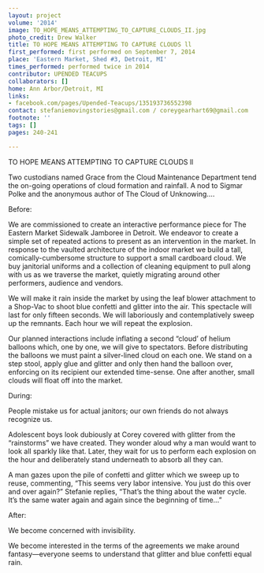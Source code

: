 ```yaml
---
layout: project
volume: '2014'
image: TO_HOPE_MEANS_ATTEMPTING_TO_CAPTURE_CLOUDS_II.jpg
photo_credit: Drew Walker
title: TO HOPE MEANS ATTEMPTING TO CAPTURE CLOUDS ll
first_performed: first performed on September 7, 2014
place: 'Eastern Market, Shed #3, Detroit, MI'
times_performed: performed twice in 2014
contributor: UPENDED TEACUPS
collaborators: []
home: Ann Arbor/Detroit, MI
links:
- facebook.com/pages/Upended-Teacups/135193736552398
contact: stefaniemovingstories@gmail.com / coreygearhart69@gmail.com
footnote: ''
tags: []
pages: 240-241

---
```


TO HOPE MEANS ATTEMPTING TO CAPTURE CLOUDS ll

Two custodians named Grace from the Cloud Maintenance Department tend the on-going operations of cloud formation and rainfall. A nod to Sigmar Polke and the anonymous author of The Cloud of Unknowing….

Before:

We are commissioned to create an interactive performance piece for The Eastern Market Sidewalk Jamboree in Detroit. We endeavor to create a simple set of repeated actions to present as an intervention in the market. In response to the vaulted architecture of the indoor market we build a tall, comically-cumbersome structure to support a small cardboard cloud. We buy janitorial uniforms and a collection of cleaning equipment to pull along with us as we traverse the market, quietly migrating around other performers, audience and vendors.

We will make it rain inside the market by using the leaf blower attachment to a Shop-Vac to shoot blue confetti and glitter into the air. This spectacle will last for only fifteen seconds. We will laboriously and contemplatively sweep up the remnants. Each hour we will repeat the explosion.

Our planned interactions include inflating a second “cloud’ of helium balloons which, one by one, we will give to spectators. Before distributing the balloons we must paint a silver-lined cloud on each one. We stand on a step stool, apply glue and glitter and only then hand the balloon over, enforcing on its recipient our extended time-sense. One after another, small clouds will float off into the market.

During:

People mistake us for actual janitors; our own friends do not always recognize us.

Adolescent boys look dubiously at Corey covered with glitter from the “rainstorms” we have created. They wonder aloud why a man would want to look all sparkly like that. Later, they wait for us to perform each explosion on the hour and deliberately stand underneath to absorb all they can.

A man gazes upon the pile of confetti and glitter which we sweep up to reuse, commenting, “This seems very labor intensive. You just do this over and over again?” Stefanie replies, “That’s the thing about the water cycle. It’s the same water again and again since the beginning of time...”

After:

We become concerned with invisibility.

We become interested in the terms of the agreements we make around fantasy—everyone seems to understand that glitter and blue confetti equal rain.
